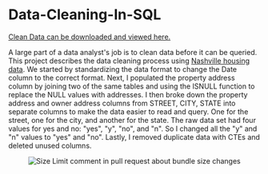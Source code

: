 # Data-Cleaning-In-SQL

<a href= "https://github.com/KyleGFalk/Data-Cleaning-In-SQL/blob/main/Nashville%20Housing%20Clean%20Data.xlsx">Clean Data can be downloaded and viewed here.</a>

A large part of a data analyst's job is to clean data before it can be queried. This project describes the data cleaning process using <a href= "https://github.com/KyleGFalk/Data-Cleaning-In-SQL/blob/main/Nashville%20Housing%20Dirty%20Data.xlsx">Nashville housing data</a>. We started by standardizing the data format to change the Date column to the correct format. Next, I populated the property address column by joining two of the same tables and using the ISNULL function to replace the NULL values with addresses. I then broke down the property address and owner address columns from STREET, CITY, STATE into separate columns to make the data easier to read and query. One for the street, one for the city, and another for the state. The raw data set had four values for yes and no: "yes", "y", "no", and "n". So I changed all the "y" and "n" values to "yes" and "no". Lastly, I removed duplicate data with CTEs and deleted unused columns.

</p>

<p align="center">
<img src="https://images.pexels.com/photos/1370704/pexels-photo-1370704.jpeg?auto=compress&cs=tinysrgb&w=800"
  alt="Size Limit comment in pull request about bundle size changes">
  
</p>
  </a>
</p>
